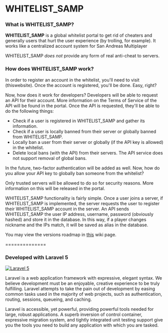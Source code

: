 WHITELIST_SAMP
==============

### What is WHITELIST_SAMP?
**WHITELIST_SAMP** is a global whitelist portal to get rid of cheaters and generally users that hurt the user experience (by trolling, for example). It works like a centralized account system for San Andreas Multiplayer

WHITELIST_SAMP _does not_ provide any form of real anti-cheat to servers.

### How does WHITELIST_SAMP work?
In order to register an account in the whitelist, you'll need to visit (thiswebsite). Once the account is registered, you'll be done. Easy, right?

Now, how does it work for developers? Developers will be able to request an API for their account. More information on the Terms of Service of the API will be found in the portal. Once the API is requested, they'll be able to do the following things:

* Check if a user is registered in WHITELIST_SAMP and gather its information.
* Check if a user is locally banned from their server or globally banned from WHITELIST_SAMP.
* Locally ban a user from their server or globally (if the API key is allowed) in the whitelist.
* Delete local bans (with the API) from their servers. The API service does not support removal of global bans.

In the future, two-factor authentication will be added as well.
Now, how do you allow your API key to globally ban someone from the whitelist?

Only trusted servers will be allowed to do so for security reasons.
More information on this will be released in the portal.

WHITELIST_SAMP functionality is fairly simple. Once a user joins a server, if WHITELIST_SAMP is implemented, the server requests the user to register their WHITELIST_SAMP account in the server. An API sends WHITELIST_SAMP the user IP address, username, password (obviously hashed) and store it in the database. In this way, if a player changes nickname and the IPs match, it will be saved as alias in the database.

You may view the versions roadmap in [this](https://github.com/GiampaoloFalqui/WHITELIST_SAMP/wiki/Versions-Roadmap) wiki page.

==============
### Developed with Laravel 5
[![Laravel 5](http://laravel.com/assets/img/laravel-logo.png)](http://laravel.com)

Laravel is a web application framework with expressive, elegant syntax. We believe development must be an enjoyable, creative experience to be truly fulfilling. Laravel attempts to take the pain out of development by easing common tasks used in the majority of web projects, such as authentication, routing, sessions, queueing, and caching.

Laravel is accessible, yet powerful, providing powerful tools needed for large, robust applications. A superb inversion of control container, expressive migration system, and tightly integrated unit testing support give you the tools you need to build any application with which you are tasked.